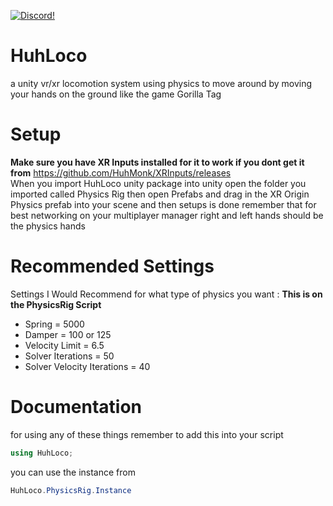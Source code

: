 <a href="https://discord.gg/8tuuGjuEE9"><img src="https://img.shields.io/badge/discord-brightgreen.svg?style=for-the-badge&logo=discord&colorA=23272a&colorB=7289da" alt="Discord!"></a>

# HuhLoco
a unity vr/xr locomotion system using physics to move around by moving your hands on the ground like the game Gorilla Tag


# Setup
**Make sure you have XR Inputs installed for it to work if you dont get it from** https://github.com/HuhMonk/XRInputs/releases                   
When you import HuhLoco unity package into unity open the folder you imported called Physics Rig
then open Prefabs and drag in the XR Origin Physics prefab into your scene and then setups is done
remember that for best networking on your multiplayer manager right and left hands should be the physics hands

# Recommended Settings
Settings I Would Recommend for what type of physics you want : **This is on the PhysicsRig Script**

- Spring = 5000
- Damper = 100 or 125
- Velocity Limit = 6.5
- Solver Iterations = 50
- Solver Velocity Iterations = 40

# Documentation

for using any of these things remember to add this into your script
```csharp
using HuhLoco;
```

you can use the instance from
```csharp
HuhLoco.PhysicsRig.Instance
```
